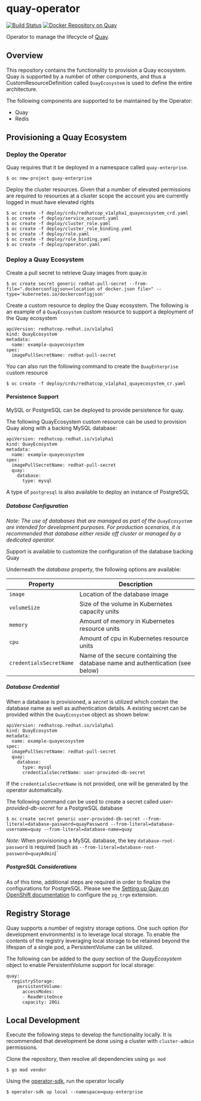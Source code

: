 # quay-operator

[![Build Status](https://travis-ci.org/redhat-cop/quay-operator.svg?branch=master)](https://travis-ci.org/redhat-cop/quay-operator) [![Docker Repository on Quay](https://quay.io/repository/redhat-cop/quay-operator/status "Docker Repository on Quay")](https://quay.io/repository/redhat-cop/quay-operator)

Operator to manage the lifecycle of [Quay](https://www.openshift.com/products/quay).

## Overview

This repository contains the functionality to provision a Quay ecosystem. Quay is supported by a number of other components, and thus a CustomResourceDefinition called `QuayEcosystem` is used to define the entire architecture. 

The following components are supported to be maintained by the Operator:

* Quay
* Redis

## Provisioning a Quay Ecosystem

### Deploy the Operator

Quay requires that it be deployed in a namespace called `quay-enterprise`.

```
$ oc new-project quay-enterprise
```

Deploy the cluster resources. Given that a number of elevated permissions are required to resources at a cluster scope the account you are currently logged in must have elevated rights

```
$ oc create -f deploy/crds/redhatcop_v1alpha1_quayecosystem_crd.yaml
$ oc create -f deploy/service_account.yaml
$ oc create -f deploy/cluster_role.yaml
$ oc create -f deploy/cluster_role_binding.yaml
$ oc create -f deploy/role.yaml
$ oc create -f deploy/role_binding.yaml
$ oc create -f deploy/operator.yaml
```


### Deploy a Quay Ecosystem

Create a pull secret to retrieve Quay images from quay.io

```
$ oc create secret generic redhat-pull-secret --from-file=".dockerconfigjson=<location of docker.json file>" --type='kubernetes.io/dockerconfigjson'
```

Create a custom resource to deploy the Quay ecosystem. The following is an example of a `QuayEcosystem` custom resource to support a deployment of the Quay ecosystem

```
apiVersion: redhatcop.redhat.io/v1alpha1
kind: QuayEcosystem
metadata:
  name: example-quayecosystem
spec:
  imagePullSecretName: redhat-pull-secret
```

You can also run the following command to create the `QuayEnterprise` custom resource

```
$ oc create -f deploy/crds/redhatcop_v1alpha1_quayecosystem_cr.yaml
```

#### Persistence Support

MySQL or PostgreSQL can be deployed to provide persistence for quay.

The following QuayEcosystem custom resource can be used to provision Quay along with a backing MySQL database:

```
apiVersion: redhatcop.redhat.io/v1alpha1
kind: QuayEcosystem
metadata:
  name: example-quayecosystem
spec:
  imagePullSecretName: redhat-pull-secret
  quay:
    database:
      type: mysql
```

A type of `postgresql` is also available to deploy an instance of PostgreSQL

##### Database Configuration

_Note: The use of databases that are managed as part of the `QuayEcosystem` are intended for development purposes. For production scenarios, it is recommended that database either reside off cluster or managed by a dedicated operator._

Support is available to customize the configuration of the database backing Quay

Underneath the _database_ property, the following options are available:

| Property | Description | 
| --------- | ---------- |
| `image` | Location of the database image |
| `volumeSize` | Size of the volume in Kubernetes capacity units |
| `memory` | Amount of memory in Kubernetes resource units |
| `cpu` | Amount of cpu in Kubernetes resource units |
| `credentialsSecretName` | Name of the secure containing the database name and authentication (see below) |

##### Database Credential

When a database is provisioned, a _secret_ is utilized which contain the database name as well as authentication details. A existing secret can be provided within the `QuayEcosystem` object as shown below:

```
apiVersion: redhatcop.redhat.io/v1alpha1
kind: QuayEcosystem
metadata:
  name: example-quayecosystem
spec:
  imagePullSecretName: redhat-pull-secret
  quay:
    database:
      type: mysql
      credentialsSecretName: user-provided-db-secret
```

If the `credentialsSecretName` is not provided, one will be generated by the operator automatically.

The following command can be used to create a secret called _user-provided-db-secret_ for a PostgreSQL database

```
$ oc create secret generic user-provided-db-secret --from-literal=database-password=quayPassword --from-literal=database-username=quay --from-literal=database-name=quay
```

_Note:_ When provisioning a MySQL database, the key `database-root-password` is required (such as `--from-literal=database-root-password=quayAdmin`)` 


##### PostgreSQL Considerations

As of this time, additional steps are required in order to finalize the configurations for PostgreSQL. Please see the [Setting up Quay on OpenShift documentation](https://access.redhat.com/documentation/en-us/red_hat_quay/2.9/html/deploy_red_hat_quay_on_openshift/set_up_red_hat_quay_services) to configure the `pg_trgm` extension.

## Registry Storage

Quay supports a number of registry storage options. One such option (for development environments) is to leverage local storage. To enable the contents of the registry leveraging local storage to be retained beyond the lifespan of a single pod, a PersistentVolume can be utilized.

The following can be added to the _quay_ section of the _QuayEcosystem_ object to enable PersistentVolume support for local storage:

```
quay:
  registryStorage:
    persistentVolume:
      accessModes:
      - ReadWriteOnce
      capacity: 20Gi
```

## Local Development

Execute the following steps to develop the functionality locally. It is recommended that development be done using a cluster with `cluster-admin` permissions. 

Clone the repository, then resolve all dependencies using `go mod`

```
$ go mod vendor
```

Using the [operator-sdk](https://github.com/operator-framework/operator-sdk), run the operator locally

```
$ operator-sdk up local --namespace=quay-enterprise
```
